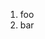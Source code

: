 ﻿<properties
			pageTitle="CSS"
			description="bla bla bla"
			slug="css"
			order="300"
			keywords="css, intellisense, stylesheets"
/>

1. foo
2. bar